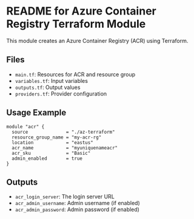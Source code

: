 # README for Azure Container Registry Terraform Module

This module creates an Azure Container Registry (ACR) using Terraform.

## Files
- `main.tf`: Resources for ACR and resource group
- `variables.tf`: Input variables
- `outputs.tf`: Output values
- `providers.tf`: Provider configuration

## Usage Example
```hcl
module "acr" {
  source              = "./az-terraform"
  resource_group_name = "my-acr-rg"
  location            = "eastus"
  acr_name            = "myuniquenameacr"
  acr_sku             = "Basic"
  admin_enabled       = true
}
```

## Outputs
- `acr_login_server`: The login server URL
- `acr_admin_username`: Admin username (if enabled)
- `acr_admin_password`: Admin password (if enabled)
